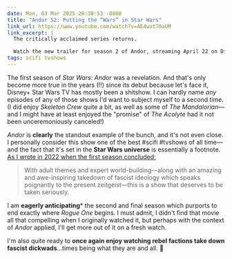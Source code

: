```yaml
---
date: Mon, 03 Mar 2025 20:38:53 -0800
title: "Andor S2: Putting the “Wars” in Star Wars"
link_url: https://www.youtube.com/watch?v=AE4wxt70aUM
link_excerpt: |
  The critically acclaimed series returns.

  Watch the new trailer for season 2 of Andor, streaming April 22 on Disney+.
tags: scifi tvshows
---
```


The first season of _Star Wars: Andor_ was a revelation. And that's only become more true in the years (!!) since its debut because let's face it, Disney+ Star Wars TV has mostly been a shitshow. I can hardly name _any_ episodes of any of those shows I'd want to subject myself to a second time. (I did enjoy _Skeleton Crew_ quite a bit, as well as some of _The Mandalorian_—and I might have at least enjoyed the "promise" of _The Acolyte_ had it not been unceremoniously canceled!)

_Andor_ is **clearly** the standout example of the bunch, and it's not even close. I personally consider this show one of the best #scifi #tvshows of all time—and the fact that it's set in the **Star Wars universe** is essentially a footnote. [As I wrote in 2022 when the first season concluded:](/links/20221211/andor-is-the-best-star-wars-since-the-last-jedi)

> With adult themes and expert world-building—along with an amazing and awe-inspiring takedown of fascist ideology which speaks poignantly to the present zeitgeist—this is a show that deserves to be taken seriously.

I am **eagerly anticipating*** the second and final season which purports to end exactly where _Rogue One_ begins. I must admit, I didn't find that movie all that compelling when I originally watched it, but perhaps with the context of _Andor_ applied, I'll get more out of it on a fresh watch.

I'm also quite ready to **once again enjoy watching rebel factions take down fascist dickwads**…times being what they are and all. 🫠
